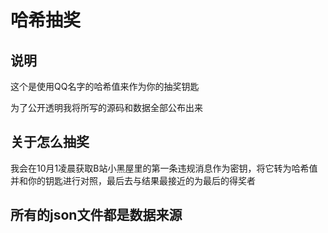 # 哈希抽奖

## 说明

这个是使用QQ名字的哈希值来作为你的抽奖钥匙

为了公开透明我将所写的源码和数据全部公布出来



## 关于怎么抽奖

我会在10月1凌晨获取B站小黑屋里的第一条违规消息作为密钥，将它转为哈希值并和你的钥匙进行对照，最后去与结果最接近的为最后的得奖者



## 所有的json文件都是数据来源
